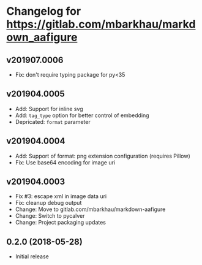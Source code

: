 # Changelog for https://gitlab.com/mbarkhau/markdown_aafigure

## v201907.0006

 - Fix: don't require typing package for py<35


## v201904.0005

 - Add: Support for inline svg
 - Add: `tag_type` option for better control of embedding
 - Depricated: `format` parameter


## v201904.0004

 - Add: Support of format: png extension configuration (requires Pillow)
 - Fix: Use base64 encoding for image uri


## v201904.0003

 - Fix #3: escape xml in image data uri
 - Fix: cleanup debug output
 - Change: Move to gitlab.com/mbarkhau/markdown-aafigure
 - Change: Switch to pycalver
 - Change: Project packaging updates
 

## 0.2.0 (2018-05-28)

 - Initial release
